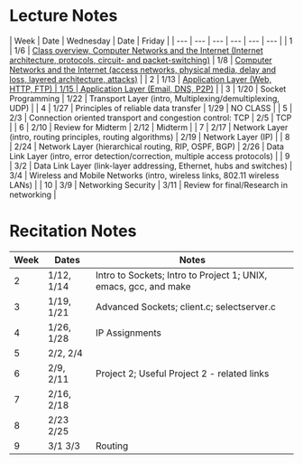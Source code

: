 # Lecture Notes
| Week | Date | Wednesday | Date | Friday |
| --- | --- | --- | --- | --- | --- |
| 1 | 1/6 | [Class overview, Computer Networks and the Internet (Internet architecture, protocols, circuit- and packet-switching)](https://github.com/yuanhui-yang/EECS340/blob/master/Notes/class1.ppt?raw=true) | 1/8 | [Computer Networks and the Internet (access networks, physical media, delay and loss, layered architecture, attacks)](https://github.com/yuanhui-yang/EECS340/blob/master/Notes/class2.ppt?raw=true) |
| 2 | 1/13 | [Application Layer (Web, HTTP, FTP) | 1/15 | Application Layer (Email, DNS, P2P)](https://github.com/yuanhui-yang/EECS340/blob/master/Notes/class3.ppt?raw=true) |
| 3 | 1/20 | Socket Programming | 1/22 | Transport Layer (intro, Multiplexing/demultiplexing, UDP) |
| 4 | 1/27 | Principles of reliable data transfer | 1/29 | NO CLASS |
| 5 | 2/3 | Connection oriented transport and congestion control: TCP | 2/5 | TCP |
| 6 | 2/10 | Review for Midterm | 2/12 | Midterm |
| 7 | 2/17 | Network Layer (intro, routing principles, routing algorithms) | 2/19 | Network Layer (IP) |
| 8 | 2/24 | Network Layer (hierarchical routing, RIP, OSPF, BGP) | 2/26 | Data Link Layer (intro, error detection/correction, multiple access protocols) |
| 9 | 3/2 | Data Link Layer (link-layer addressing, Ethernet, hubs and switches) | 3/4 | Wireless and Mobile Networks (intro, wireless links, 802.11 wireless LANs) |
| 10 | 3/9 | Networking Security | 3/11 | Review for final/Research in networking |

# Recitation Notes
| Week | Dates | Notes |
| --- | --- | --- |
| 2 | 1/12, 1/14 | Intro to Sockets; Intro to Project 1; UNIX, emacs, gcc, and make |
| 3	| 1/19, 1/21 | Advanced Sockets; client.c; selectserver.c |
| 4	| 1/26, 1/28 | IP Assignments |
| 5	| 2/2, 2/4 | |
| 6	| 2/9, 2/11	| Project 2; Useful Project 2 - related links
| 7	| 2/16, 2/18 | |
| 8	| 2/23 2/25 | |	
| 9	| 3/1 3/3	| Routing |
